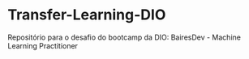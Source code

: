 # Transfer-Learning-DIO
Repositório para o desafio do bootcamp da DIO: BairesDev - Machine Learning Practitioner

